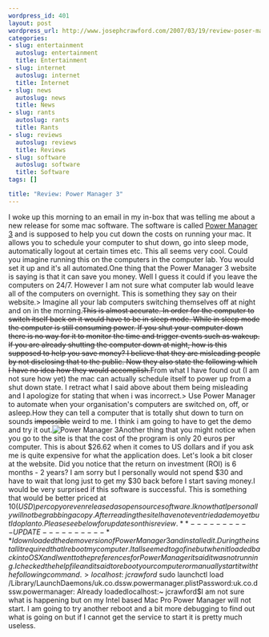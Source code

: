 ```yaml
--- 
wordpress_id: 401
layout: post
wordpress_url: http://www.josephcrawford.com/2007/03/19/review-poser-manager-3/
categories: 
- slug: entertainment
  autoslug: entertainment
  title: Entertainment
- slug: internet
  autoslug: internet
  title: Internet
- slug: news
  autoslug: news
  title: News
- slug: rants
  autoslug: rants
  title: Rants
- slug: reviews
  autoslug: reviews
  title: Reviews
- slug: software
  autoslug: software
  title: Software
tags: []

title: "Review: Power Manager 3"
---
```

I woke up this morning to an email in my in-box that was telling me about a new release for some mac software.  The software is called [Power Manager 3](http://www.dssw.co.uk/powermanager/ "Power Manager 3") and is supposed to help you cut down the costs on running your mac.  It allows you to schedule your computer to shut down, go into sleep mode, automatically logout at certain times etc.  This all seems very cool.  Could you imagine running this on the computers in the computer lab.  You would set it up and it's all automated.One thing that the Power Manager 3 website is saying is that it can save you money.  Well I guess it could if you leave the computers on 24/7.  However I am not sure what computer lab would leave all of the computers on overnight.  This is something they say on their website.> Imagine all your lab computers switching themselves off at night and on in the morning.<strike>This is almost accurate.  In order for the computer to switch itself back on it would have to be in sleep mode.  While in sleep mode the computer is still consuming power.  If you shut your computer down there is no way for it to monitor the time and trigger events such as wakeup.  If you are already shutting the computer down at night, how is this supposed to help you save money?  I believe that they are misleading people by not disclosing that to the public.  Now they also state the following which I have no idea how they would accomplish.</strike>From what I have found out (I am not sure how yet) the mac can actually schedule itself to power up from a shut down state.  I retract what I said above about them being misleading and I apologize for stating that when i was incorrect.> Use Power Manager to automate when your organisation's computers are switched on, off, or asleep.How they can tell a computer that is totally shut down to turn on sounds <strike>impossible</strike> weird to me.  I think i am going to have to get the demo and try it out.<!--more-->![Power Manager 3](http://www.josephcrawford.com/wp-content/uploads/2007/03/power-manager-3.jpg)Another thing that you might notice when you go to the site is that the cost of the program is only 20 euros per computer.  This is about $26.62 when it comes to US dollars and if you ask me is quite expensive for what the application does.  Let's look a bit closer at the website.  Did you notice that the return on investment (ROI) is 6 months - 2 years?  I am sorry but I personally would not spend $30 and have to wait that long just to get my $30 back before I start saving money.I would be very surprised if this software is successful.  This is something that would be better priced at $10 (USD) per copy or even released as open source software.  I know that I personally will not be grabbing a copy.  After reading the site I have not even tried a demo yet but I do plan to.  Please see below for updates on this review.
 
**---------- UPDATE ----------**I downloaded the demo version of Power Manager 3 and installed it.  During the install it required that I reboot my computer.  It all seemed to go fine but when it loaded back into OS X and I went to the preferences for Power Manager it said it was not running.  I checked the help file and it said to reboot your computer or manually start it with the following command.> localhost:~ jcrawford$ sudo launchctl load /Library/LaunchDaemons/uk.co.dssw.powermanager.plistPassword:uk.co.dssw.powermanager: Already loadedlocalhost:~ jcrawford$I am not sure what is happening but on my Intel based Mac Pro Power Manager will not start.  I am going to try another reboot and a bit more debugging to find out what is going on but if I cannot get the service to start it is pretty much useless.
